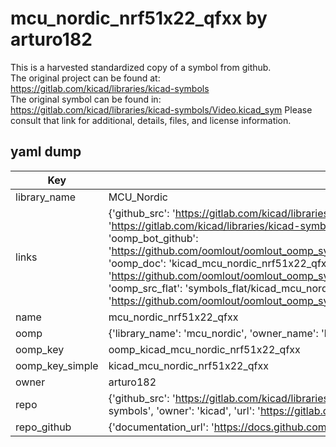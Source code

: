 # mcu_nordic_nrf51x22_qfxx by arturo182  
This is a harvested standardized copy of a symbol from github.  
The original project can be found at:  
https://gitlab.com/kicad/libraries/kicad-symbols  
The original symbol can be found in:
https://gitlab.com/kicad/libraries/kicad-symbols/Video.kicad_sym
Please consult that link for additional, details, files, and license information.  
## yaml dump  
| Key | Value |  
| --- | --- |  
| library_name | MCU_Nordic |  
| links | {'github_src': 'https://gitlab.com/kicad/libraries/kicad-symbols/Video.kicad_sym', 'github_src_repo': 'https://gitlab.com/kicad/libraries/kicad-symbols', 'oomp_bot': 'kicad_mcu_nordic_nrf51x22_qfxx/working', 'oomp_bot_github': 'https://github.com/oomlout/oomlout_oomp_symbol_bot/tree/main/kicad_mcu_nordic_nrf51x22_qfxx/working', 'oomp_doc': 'kicad_mcu_nordic_nrf51x22_qfxx/working', 'oomp_doc_github': 'https://github.com/oomlout/oomlout_oomp_symbol_doc/tree/main/kicad_mcu_nordic_nrf51x22_qfxx/working', 'oomp_src_flat': 'symbols_flat/kicad_mcu_nordic_nrf51x22_qfxx/working', 'oomp_src_flat_github': 'https://github.com/oomlout/oomlout_oomp_symbol_src/tree/main/kicad_mcu_nordic_nrf51x22_qfxx/working'} |  
| name | mcu_nordic_nrf51x22_qfxx |  
| oomp | {'library_name': 'mcu_nordic', 'owner_name': 'kicad', 'symbol_name': 'mcu_nordic_nrf51x22_qfxx'} |  
| oomp_key | oomp_kicad_mcu_nordic_nrf51x22_qfxx |  
| oomp_key_simple | kicad_mcu_nordic_nrf51x22_qfxx |  
| owner | arturo182 |  
| repo | {'github_src': 'https://gitlab.com/kicad/libraries/kicad-symbols/Video.kicad_sym', 'name': 'libraries/kicad-symbols', 'owner': 'kicad', 'url': 'https://gitlab.com/kicad/libraries/kicad-symbols'} |  
| repo_github | {'documentation_url': 'https://docs.github.com/rest/repos/repos#get-a-repository', 'message': 'Not Found'} |  

